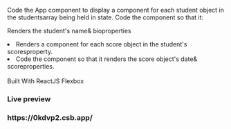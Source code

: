 Code the <App>App component to display a <Student>component for each student object in the studentsarray being held in state.
Code the <Student>component so that it:

Renders the student's name& bioproperties
  <li>Renders a <Score>component for each score object in the student's scoresproperty.</li>
  <li>Code the <Score>component so that it renders the score object's date& scoreproperties.</li>

<br>
Built With
ReactJS
Flexbox
  
<h3>Live preview<h3>
https://0kdvp2.csb.app/
